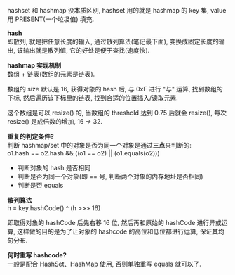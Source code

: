 hashset 和 hashmap 没本质区别, hashset 用的就是 hashmap 的 key 集, value 用 PRESENT(一个垃圾值) 填充.

**hash**<br>
即散列, 就是把任意长度的输入, 通过散列算法(笔记最下面), 变换成固定长度的输出, 该输出就是散列值, 它的好处是便于查找(速度快).

**hashmap 实现机制**<br>
数组 + 链表(数组的元素是链表).

数组的 size 默认是 16, 获得对象的 hash 后, 与 0xF 进行 "与" 运算, 找到数组的下标, 然后遍历该下标里的链表, 找到合适的位置插入/读取元素.

这个数组是可以 resize() 的, 当数组的 threshold 达到 0.75 后就会 resize(), 每次 resize() 是成倍数的增加, 16 \-\> 32.

**重复的判定条件?**<br>
判断 hashmap/set 中的对象是否为同一个对象是通过**三点**来判断的:<br>
o1.hash == o2.hash && ((o1 == o2) || (o1.equals(o2)))

- 判断对象的 hash 是否相同
- 判断是否为同一个对象(即 == 号, 判断两个对象的内存地址是否相同)
- 判断是否 equals

**散列算法**<br>
h = key.hashCode() ^ (h >>> 16)

即取得对象的 hashCode 后先右移 16 位, 然后再和原始的 hashCode 进行异或运算, 这样做的目的是为了让对象的 hashcode 的高位和低位都进行运算, 保证其均匀分布.

**何时重写 hashcode?**<br>
一般是配合 HashSet、HashMap 使用, 否则单独重写 equals 就可以了.
